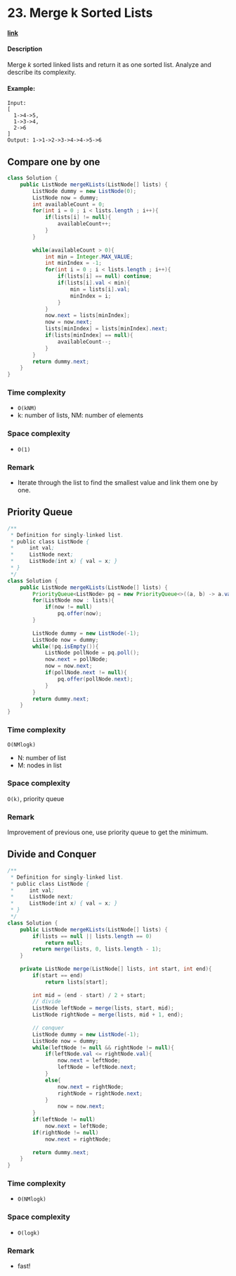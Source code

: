 # 23. Merge k Sorted Lists

#### [link](https://leetcode.com/problems/merge-k-sorted-lists/)

#### Description
Merge *k* sorted linked lists and return it as one sorted list. Analyze and describe its complexity.

#### Example:
```
Input:
[
  1->4->5,
  1->3->4,
  2->6
]
Output: 1->1->2->3->4->4->5->6

```

## Compare one by one
```java
class Solution {
    public ListNode mergeKLists(ListNode[] lists) {
        ListNode dummy = new ListNode(0);
        ListNode now = dummy;
        int availableCount = 0;
        for(int i = 0 ; i < lists.length ; i++){
            if(lists[i] != null){
                availableCount++;
            }
        }
        
        while(availableCount > 0){
            int min = Integer.MAX_VALUE;
            int minIndex = -1;
            for(int i = 0 ; i < lists.length ; i++){
                if(lists[i] == null) continue;
                if(lists[i].val < min){
                    min = lists[i].val;
                    minIndex = i;
                }
            }
            now.next = lists[minIndex];
            now = now.next;
            lists[minIndex] = lists[minIndex].next;
            if(lists[minIndex] == null){
                availableCount--;
            }
        }
        return dummy.next;
    }
}
```
### Time complexity
* `O(kNM)`
* k: number of lists, NM: number of elements
### Space complexity
* `O(1)`
### Remark
* Iterate through the list to find the smallest value and link them one by one.

## Priority Queue
```java
/**
 * Definition for singly-linked list.
 * public class ListNode {
 *     int val;
 *     ListNode next;
 *     ListNode(int x) { val = x; }
 * }
 */
class Solution {
    public ListNode mergeKLists(ListNode[] lists) {
        PriorityQueue<ListNode> pq = new PriorityQueue<>((a, b) -> a.val - b.val);
        for(ListNode now : lists){
            if(now != null)
                pq.offer(now);
        }
        
        ListNode dummy = new ListNode(-1);
        ListNode now = dummy;
        while(!pq.isEmpty()){
            ListNode pollNode = pq.poll();
            now.next = pollNode;
            now = now.next;
            if(pollNode.next != null){
                pq.offer(pollNode.next);
            }
        }
        return dummy.next;
    }
}
```
### Time complexity
`O(NMlogk)`
* N: number of list
* M: nodes in list
### Space complexity
`O(k)`, priority queue
### Remark
Improvement of previous one, use priority queue to get the minimum.

## Divide and Conquer
```java
/**
 * Definition for singly-linked list.
 * public class ListNode {
 *     int val;
 *     ListNode next;
 *     ListNode(int x) { val = x; }
 * }
 */
class Solution {
    public ListNode mergeKLists(ListNode[] lists) {
        if(lists == null || lists.length == 0)
            return null;
        return merge(lists, 0, lists.length - 1);
    }
    
    private ListNode merge(ListNode[] lists, int start, int end){
        if(start == end)
            return lists[start];
        
        int mid = (end - start) / 2 + start;
        // divide
        ListNode leftNode = merge(lists, start, mid);
        ListNode rightNode = merge(lists, mid + 1, end);
        
        // conquer
        ListNode dummy = new ListNode(-1);
        ListNode now = dummy;
        while(leftNode != null && rightNode != null){
            if(leftNode.val <= rightNode.val){
                now.next = leftNode;
                leftNode = leftNode.next;
            }
            else{
                now.next = rightNode;
                rightNode = rightNode.next;
            }
                now = now.next;   
        }
        if(leftNode != null)
            now.next = leftNode;
        if(rightNode != null)
            now.next = rightNode;
        
        return dummy.next;
    }
}
```
### Time complexity
* `O(NMlogk)`
### Space complexity
* `O(logk)`
### Remark
* fast!